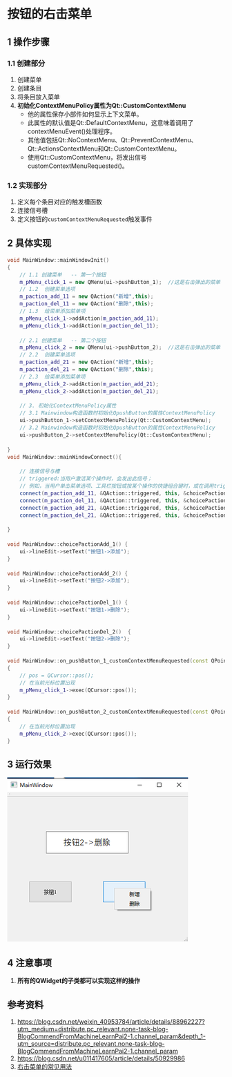 # 按钮的右击菜单   
## 1 操作步骤    
### 1.1 创建部分  
1. 创建菜单  
2. 创建条目   
3. 将条目放入菜单  
4. **初始化ContextMenuPolicy属性为Qt::CustomContextMenu**   
	- 他的属性保存小部件如何显示上下文菜单。    
	- 此属性的默认值是Qt::DefaultContextMenu，这意味着调用了contextMenuEvent()处理程序。    
	- 其他值包括Qt::NoContextMenu、Qt::PreventContextMenu、Qt::ActionsContextMenu和Qt::CustomContextMenu。    
	- 使用Qt::CustomContextMenu，将发出信号customContextMenuRequested()。
### 1.2 实现部分   
1. 定义每个条目对应的触发槽函数   
2. 连接信号槽   
3. 定义按钮的`customContextMenuRequested`触发事件   
## 2 具体实现   
```C++
void MainWindow::mainWindowInit()
{
    // 1.1 创建菜单   -- 第一个按钮
    m_pMenu_click_1 = new QMenu(ui->pushButton_1);  //这是右击弹出的菜单
    // 1.2  创建菜单选项
    m_paction_add_11 = new QAction("新增",this);
    m_paction_del_11 = new QAction("删除",this);
    // 1.3  给菜单添加菜单项
    m_pMenu_click_1->addAction(m_paction_add_11);
    m_pMenu_click_1->addAction(m_paction_del_11);

    // 2.1 创建菜单   -- 第二个按钮
    m_pMenu_click_2 = new QMenu(ui->pushButton_2);  //这是右击弹出的菜单
    // 2.2  创建菜单选项
    m_paction_add_21 = new QAction("新增",this);
    m_paction_del_21 = new QAction("删除",this);
    // 2.3  给菜单添加菜单项
    m_pMenu_click_2->addAction(m_paction_add_21);
    m_pMenu_click_2->addAction(m_paction_del_21);

    // 3. 初始化ContextMenuPolicy属性
    // 3.1 Mainwindow构造函数时初始化QpushButton的属性ContextMenuPolicy
    ui->pushButton_1->setContextMenuPolicy(Qt::CustomContextMenu);
    // 3.2 Mainwindow构造函数时初始化QpushButton的属性ContextMenuPolicy
    ui->pushButton_2->setContextMenuPolicy(Qt::CustomContextMenu);

}
void MainWindow::mainWindowConnect(){

    // 连接信号与槽
    // triggered:当用户激活某个操作时，会发出此信号；
    // 例如，当用户单击菜单选项、工具栏按钮或按某个操作的快捷组合键时，或在调用trigger（）时发出。
    connect(m_paction_add_11, &QAction::triggered, this, &choicePactionAdd_1);
    connect(m_paction_del_11, &QAction::triggered, this, &choicePactionDel_1);
    connect(m_paction_add_21, &QAction::triggered, this, &choicePactionAdd_2);
    connect(m_paction_del_21, &QAction::triggered, this, &choicePactionDel_2);

}

void MainWindow::choicePactionAdd_1() {
    ui->lineEdit->setText("按钮1->添加");
}

void MainWindow::choicePactionAdd_2() {
    ui->lineEdit->setText("按钮2->添加");
}

void MainWindow::choicePactionDel_1() {
    ui->lineEdit->setText("按钮1->删除");
}

void MainWindow::choicePactionDel_2()  {
    ui->lineEdit->setText("按钮2->删除");
}

void MainWindow::on_pushButton_1_customContextMenuRequested(const QPoint &pos)
{
    // pos = QCursor::pos();
    // 在当前光标位置出现
    m_pMenu_click_1->exec(QCursor::pos());
}

void MainWindow::on_pushButton_2_customContextMenuRequested(const QPoint &pos)
{
    // 在当前光标位置出现
    m_pMenu_click_2->exec(QCursor::pos());
}
```

## 3 运行效果   

![75-1](./img/75-1.png)  


## 4 注意事项  
1. **所有的QWidget的子类都可以实现这样的操作**   

   

## 参考资料  
1. https://blog.csdn.net/weixin_40953784/article/details/88962227?utm_medium=distribute.pc_relevant.none-task-blog-BlogCommendFromMachineLearnPai2-1.channel_param&depth_1-utm_source=distribute.pc_relevant.none-task-blog-BlogCommendFromMachineLearnPai2-1.channel_param   
2. https://blog.csdn.net/u011417605/article/details/50929986   
3. [右击菜单的常见用法](./45-qt界面设计-如何右击出现菜单.md)   
